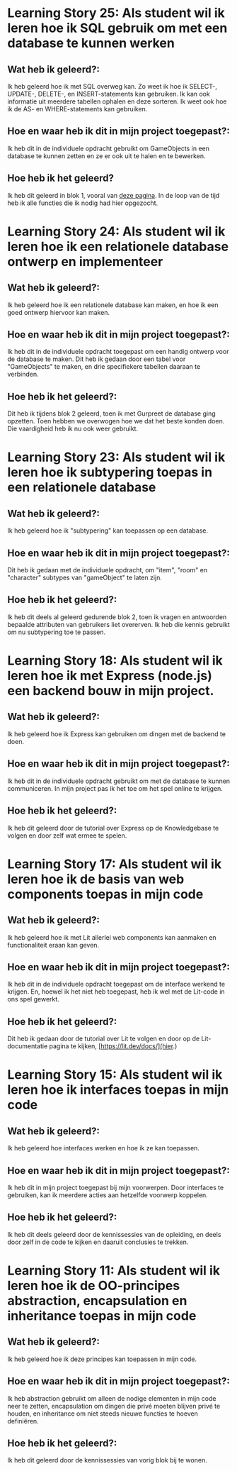 # Learning Story 25: Als student wil ik leren hoe ik SQL gebruik om met een database te kunnen werken

## Wat heb ik geleerd?:

Ik heb geleerd hoe ik met SQL overweg kan. Zo weet ik hoe ik SELECT-, UPDATE-, DELETE-, en INSERT-statements kan gebruiken.
Ik kan ook informatie uit meerdere tabellen ophalen en deze sorteren. Ik weet ook hoe ik de AS- en WHERE-statements kan gebruiken.

## Hoe en waar heb ik dit in mijn project toegepast?:

Ik heb dit in de individuele opdracht gebruikt om GameObjects in een database te kunnen zetten en ze er ook uit te halen en te bewerken.

## Hoe heb ik het geleerd?

Ik heb dit geleerd in blok 1, vooral van [deze pagina](https://www.w3schools.com/sql/default.asp). In de loop van de tijd heb ik alle functies die ik nodig had hier opgezocht.

# Learning Story 24: Als student wil ik leren hoe ik een relationele database ontwerp en implementeer

## Wat heb ik geleerd?:

Ik heb geleerd hoe ik een relationele database kan maken, en hoe ik een goed ontwerp hiervoor kan maken.

## Hoe en waar heb ik dit in mijn project toegepast?:

Ik heb dit in de individuele opdracht toegepast om een handig ontwerp voor de database te maken. Dit heb ik gedaan door een tabel voor "GameObjects" te maken, en drie specifiekere tabellen daaraan te verbinden.

## Hoe heb ik het geleerd?:

Dit heb ik tijdens blok 2 geleerd, toen ik met Gurpreet de database ging opzetten. Toen hebben we overwogen hoe we dat het beste konden doen. Die vaardigheid heb ik nu ook weer gebruikt.

# Learning Story 23: Als student wil ik leren hoe ik subtypering toepas in een relationele database

## Wat heb ik geleerd?:

Ik heb geleerd hoe ik "subtypering" kan toepassen op een database.

## Hoe en waar heb ik dit in mijn project toegepast?:

Dit heb ik gedaan met de individuele opdracht, om "item", "room" en "character" subtypes van "gameObject" te laten zijn.

## Hoe heb ik het geleerd?:

Ik heb dit deels al geleerd gedurende blok 2, toen ik vragen en antwoorden bepaalde attributen van gebruikers liet overerven. Ik heb die kennis gebruikt om nu subtypering toe te passen.

# Learning Story 18: Als student wil ik leren hoe ik met Express (node.js) een backend bouw in mijn project.

## Wat heb ik geleerd?:

Ik heb geleerd hoe ik Express kan gebruiken om dingen met de backend te doen.

## Hoe en waar heb ik dit in mijn project toegepast?:

Ik heb dit in de individuele opdracht gebruikt om met de database te kunnen communiceren. In mijn project pas ik het toe om het spel online te krijgen.

## Hoe heb ik het geleerd?:

Ik heb dit geleerd door de tutorial over Express op de Knowledgebase te volgen en door zelf wat ermee te spelen.

# Learning Story 17: Als student wil ik leren hoe ik de basis van web components toepas in mijn code

## Wat heb ik geleerd?:

Ik heb geleerd hoe ik met Lit allerlei web components kan aanmaken en functionaliteit eraan kan geven.

## Hoe en waar heb ik dit in mijn project toegepast?:

Ik heb dit in de individuele opdracht toegepast om de interface werkend te krijgen. En, hoewel ik het niet heb toegepast, heb ik wel met de Lit-code in ons spel gewerkt.

## Hoe heb ik het geleerd?:

Dit heb ik gedaan door de tutorial over Lit te volgen en door op de Lit-documentatie pagina te kijken, [https://lit.dev/docs/](hier.)

# Learning Story 15: Als student wil ik leren hoe ik interfaces toepas in mijn code

## Wat heb ik geleerd?:

Ik heb geleerd hoe interfaces werken en hoe ik ze kan toepassen.

## Hoe en waar heb ik dit in mijn project toegepast?:

Ik heb dit in mijn project toegepast bij mijn voorwerpen. Door interfaces te gebruiken, kan ik meerdere acties aan hetzelfde voorwerp koppelen.

## Hoe heb ik het geleerd?:

Ik heb dit deels geleerd door de kennissessies van de opleiding, en deels door zelf in de code te kijken en daaruit conclusies te trekken.

# Learning Story 11: Als student wil ik leren hoe ik de OO-principes abstraction, encapsulation en inheritance toepas in mijn code

## Wat heb ik geleerd?:

Ik heb geleerd hoe ik deze principes kan toepassen in mijn code.

## Hoe en waar heb ik dit in mijn project toegepast?:

Ik heb abstraction gebruikt om alleen de nodige elementen in mijn code neer te zetten, encapsulation om dingen die privé moeten blijven privé te houden, en inheritance om niet steeds nieuwe functies te hoeven definiëren.

## Hoe heb ik het geleerd?:

Ik heb dit geleerd door de kennissessies van vorig blok bij te wonen.
